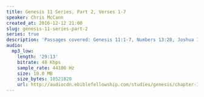 ```yaml
---
title: Genesis 11 Series, Part 2, Verses 1-7
speaker: Chris McCann
created_at: 2016-12-12 21:00
slug: genesis-11-series-part-2
series: true
description: 'Passages covered: Genesis 11:1-7, Numbers 13:28, Joshua 14:12, Job 42:4.'
audio:
  mp3_low:
    length: '29:13'
    bitrate: 48 Kbps
    sample_rate: 44100 Hz
    size: 10.0 MB
    size_bytes: 10521820
    url: http://audiocdn.ebiblefellowship.com/studies/genesis/chapter-11/2016.12.12_McCann_-_Genesis_11_Series_Part_2.mp3
---
```

